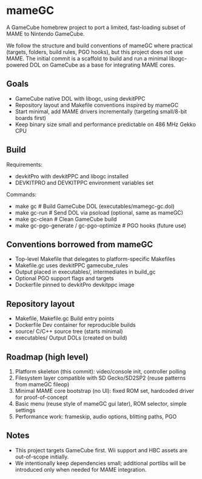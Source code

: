 # mameGC

A GameCube homebrew project to port a limited, fast-loading subset of MAME to Nintendo GameCube.

We follow the structure and build conventions of mameGC where practical (targets, folders, build rules, PGO hooks), but this project does not use MAME. The initial commit is a scaffold to build and run a minimal libogc-powered DOL on GameCube as a base for integrating MAME cores.

## Goals
- GameCube native DOL with libogc, using devkitPPC
- Repository layout and Makefile conventions inspired by mameGC
- Start minimal, add MAME drivers incrementally (targeting small/8-bit boards first)
- Keep binary size small and performance predictable on 486 MHz Gekko CPU

## Build
Requirements:
- devkitPro with devkitPPC and libogc installed
- DEVKITPRO and DEVKITPPC environment variables set

Commands:
- make gc            # Build GameCube DOL (executables/mamegc-gc.dol)
- make gc-run        # Send DOL via psoload (optional, same as mameGC)
- make gc-clean      # Clean GameCube build
- make gc-pgo-generate / gc-pgo-optimize  # PGO hooks (future use)

## Conventions borrowed from mameGC
- Top-level Makefile that delegates to platform-specific Makefiles
- Makefile.gc uses devkitPPC gamecube_rules
- Output placed in executables/, intermediates in build_gc
- Optional PGO support flags and targets
- Dockerfile pinned to devkitPro devkitppc image

## Repository layout
- Makefile, Makefile.gc      Build entry points
- Dockerfile                 Dev container for reproducible builds
- source/                    C/C++ source tree (starts minimal)
- executables/               Output DOLs (created on build)

## Roadmap (high level)
1. Platform skeleton (this commit): video/console init, controller polling
2. Filesystem layer compatible with SD Gecko/SD2SP2 (reuse patterns from mameGC fileop)
3. Minimal MAME core bootstrap (no UI): fixed ROM set, hardcoded driver for proof-of-concept
4. Basic menu (reuse style of mameGC gui later), ROM selector, simple settings
5. Performance work: frameskip, audio options, blitting paths, PGO

## Notes
- This project targets GameCube first. Wii support and HBC assets are out-of-scope initially.
- We intentionally keep dependencies small; additional portlibs will be introduced only when needed for MAME integration.
